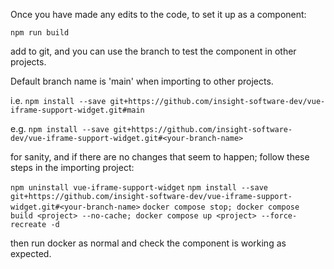 Once you have made any edits to the code, to set it up as a component:

`npm run build`

add to git, and you can use the branch to test the component in other projects. 

Default branch name is 'main' when importing to other projects.

i.e. `npm install --save git+https://github.com/insight-software-dev/vue-iframe-support-widget.git#main`

e.g. `npm install --save git+https://github.com/insight-software-dev/vue-iframe-support-widget.git#<your-branch-name>`

for sanity, and if there are no changes that seem to happen; follow these steps in the importing project:

`npm uninstall vue-iframe-support-widget`
`npm install --save git+https://github.com/insight-software-dev/vue-iframe-support-widget.git#<your-branch-name>`
`docker compose stop; docker compose build <project> --no-cache; docker compose up <project> --force-recreate -d`

then run docker as normal and check the component is working as expected.
